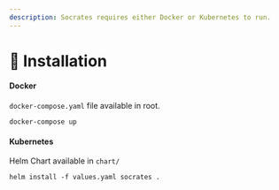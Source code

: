```yaml
---
description: Socrates requires either Docker or Kubernetes to run.
---
```


# 💾 Installation

#### Docker

`docker-compose.yaml` file available in root.

```
docker-compose up
```

#### Kubernetes

Helm Chart available in `chart/`

```
helm install -f values.yaml socrates .
```
